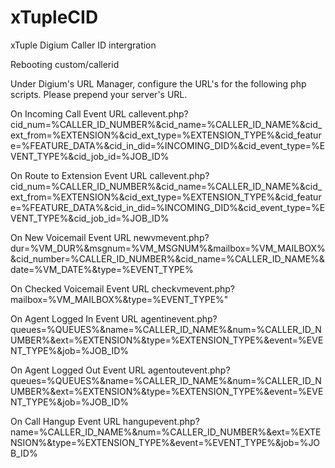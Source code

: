 # xTupleCID
xTuple Digium Caller ID intergration

Rebooting custom/callerid

Under Digium's URL Manager, configure the URL's for the following php scripts.  Please prepend your server's URL.

On Incoming Call Event URL
callevent.php?cid_num=%CALLER_ID_NUMBER%&cid_name=%CALLER_ID_NAME%&cid_ext_from=%EXTENSION%&cid_ext_type=%EXTENSION_TYPE%&cid_feature=%FEATURE_DATA%&cid_in_did=%INCOMING_DID%&cid_event_type=%EVENT_TYPE%&cid_job_id=%JOB_ID%

On Route to Extension Event URL
callevent.php?cid_num=%CALLER_ID_NUMBER%&cid_name=%CALLER_ID_NAME%&cid_ext_from=%EXTENSION%&cid_ext_type=%EXTENSION_TYPE%&cid_feature=%FEATURE_DATA%&cid_in_did=%INCOMING_DID%&cid_event_type=%EVENT_TYPE%&cid_job_id=%JOB_ID%

On New Voicemail Event URL
newvmevent.php?dur=%VM_DUR%&msgnum=%VM_MSGNUM%&mailbox=%VM_MAILBOX%&cid_number=%CALLER_ID_NUMBER%&cid_name=%CALLER_ID_NAME%&date=%VM_DATE%&type=%EVENT_TYPE%

On Checked Voicemail Event URL
checkvmevent.php?mailbox=%VM_MAILBOX%&type=%EVENT_TYPE%"

On Agent Logged In Event URL
agentinevent.php?queues=%QUEUES%&name=%CALLER_ID_NAME%&num=%CALLER_ID_NUMBER%&ext=%EXTENSION%&type=%EXTENSION_TYPE%&event=%EVENT_TYPE%&job=%JOB_ID%

On Agent Logged Out Event URL
agentoutevent.php?queues=%QUEUES%&name=%CALLER_ID_NAME%&num=%CALLER_ID_NUMBER%&ext=%EXTENSION%&type=%EXTENSION_TYPE%&event=%EVENT_TYPE%&job=%JOB_ID%

On Call Hangup Event URL
hangupevent.php?name=%CALLER_ID_NAME%&num=%CALLER_ID_NUMBER%&ext=%EXTENSION%&type=%EXTENSION_TYPE%&event=%EVENT_TYPE%&job=%JOB_ID%
		
